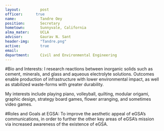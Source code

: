 ```yaml
---
layout:     	post
officer:      true
name:     	 	Tandre Oey
position: 		Secretary
hometown: 		Sunnyvale, California
alma_mater: 	UCLA
advisor: 		Gaurav N. Sant
header-img: 	"Tandre.png"
active: 		true
email: 			
department: 	Civil and Environmental Engineering
---
```


#Bio and Interests:
I research reactions between inorganic solids such as cement, minerals, and glass and aqueous electrolyte solutions. Outcomes enable production of infrastructure with lower environmental impact, as well as stabilized waste-forms with greater durability.

My interests include playing piano, volleyball, quilting, modular origami, graphic design, strategy board games, flower arranging, and sometimes video games.

#Roles and Goals at EGSA: 
To improve the aesthetic appeal of eGSA’s communications, in order to further the other key areas of eGSA’s mission via increased awareness of the existence of eGSA.
